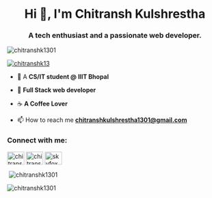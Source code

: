 <h1 align="center">Hi 👋, I'm Chitransh Kulshrestha</h1>
<h3 align="center">A tech enthusiast and a passionate web developer.</h3>

<p align="left"> <img src="https://komarev.com/ghpvc/?username=chitranshk1301&label=Profile%20views&color=0e75b6&style=flat" alt="chitranshk1301" /> </p>

<p align="left"> <a href="https://twitter.com/chitranshk13" target="blank"><img src="https://img.shields.io/twitter/follow/chitranshk13?logo=twitter&style=for-the-badge" alt="chitranshk13" /></a> </p>

- 🏫 A **CS/IT student @ IIIT Bhopal**

- 🌱 **Full Stack web developer**

- ☕ **A Coffee Lover**

- 📫 How to reach me **chitranshkulshrestha1301@gmail.com**

<h3 align="left">Connect with me:</h3>
<p align="left">
<a href="https://twitter.com/chitranshk13" target="blank"><img align="center" src="https://raw.githubusercontent.com/rahuldkjain/github-profile-readme-generator/master/src/images/icons/Social/twitter.svg" alt="chitranshk13" height="30" width="40" /></a>
<a href="https://linkedin.com/in/chitransh kulshrestha" target="blank"><img align="center" src="https://raw.githubusercontent.com/rahuldkjain/github-profile-readme-generator/master/src/images/icons/Social/linked-in-alt.svg" alt="chitransh kulshrestha" height="30" width="40" /></a>
<a href="https://instagram.com/skyfox_01" target="blank"><img align="center" src="https://raw.githubusercontent.com/rahuldkjain/github-profile-readme-generator/master/src/images/icons/Social/instagram.svg" alt="skyfox_01" height="30" width="40" /></a>
</p>

<p>&nbsp;<img align="center" src="https://github-readme-stats.vercel.app/api?username=chitranshk1301&show_icons=true&locale=en" alt="chitranshk1301" /></p>

<p><img align="center" src="https://github-readme-streak-stats.herokuapp.com/?user=chitranshk1301&" alt="chitranshk1301" /></p>
